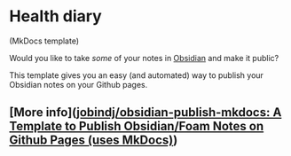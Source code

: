 # Health diary

(MkDocs template)

Would you like to take _some_ of your notes in [Obsidian](https://obsidian.md/) and make it public?

This template gives you an easy (and automated) way to publish your Obsidian notes on your Github pages.

## [More info]([jobindj/obsidian-publish-mkdocs: A Template to Publish Obsidian/Foam Notes on Github Pages (uses MkDocs)](https://github.com/jobindj/obsidian-publish-mkdocs))
